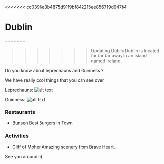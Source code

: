 <<<<<<< cc0396e3b4875d91f9bf842215ee856719d947b4
# Dublin
=======
>>>>>>> Updating Dublin
Dublin is located far far far away in an Island named Ireland.

 Do you know about leprechauns and Guinness ?

 We have really cool things that you can see over

Leprechauns:
![alt text](http://rebeldublin.ie/wp-content/uploads/2016/03/leprechauns-jumping.jpg "Leprechauns")

Guinness:
![alt text](http://cdn.skim.gs/images/zq4nz2jwqtaiq4xusfsm/guinness-beer-will-soon-be-vegan "Guinness Love")


### Restaurants

- [Bunsen](http://www.bunsen.ie/) Best Burgers in Town


### Activities

- [Cliff of Moher](http://www.cliffsofmoher.ie/) Amazing scenery from Brave Heart.

See you around! :)
